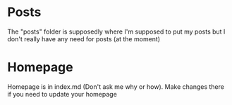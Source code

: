 # Posts
The "posts" folder is supposedly where I'm supposed to put my posts but I don't really have any need for posts (at the moment)

# Homepage
Homepage is in index.md (Don't ask me why or how). Make changes there if you need to update your homepage